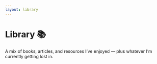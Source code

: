 ```yaml
---
layout: library
---
```


# Library 📚

A mix of books, articles, and resources I’ve enjoyed — plus whatever I’m currently getting lost in.
